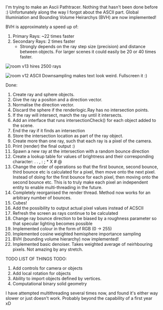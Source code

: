 I'm trying to make an Ascii Pathtracer. Nothing that hasn't been done before :)
Unfortunately along the way I forgot about the ASCII part.
Global Illuminiation and Bounding Volume Heirarchys (BVH) are now implemented!

BVH is approximately a speed up of:
1. Primary Rays: ~22 times faster
2. Secondary Rays: 2 times faster
   - Strongly depends on the ray step size (precision) and distance between objects. For larger scenes it could easily be 20 or 40 times faster.

![room v13 hires 2500 rays](https://github.com/user-attachments/assets/d193faab-f5e2-4a45-bfa5-da8864d12166)

![room v12 ASCII](https://github.com/Fullyverified/ASCII_PathTracer/assets/138776324/ff3a5337-c5ff-42c6-b8fa-b449b0a4eb01)
Downsampling makes text look weird. Fullscreen it :)

Done:
1. Create ray and sphere objects.
2. Give the ray a positon and a direction vector.
3. Normalise the direction vector.
4. Discard the sphere if the renderlogic.Ray has no intersection points.
5. If the ray will intersect, march the ray until it intersects.
6. Add an interface that runs intersectionCheck() for each object added to the scene.
7. End the ray if it finds an intersection
8. Store the intersection location as part of the ray object.
9. Create more than one ray, such that each ray is a pixel of the camera.
10. Print (render) the final output :)
11. Spawn a new ray at the intersection with a random bounce direction
12. Create a lookup table for values of brightness and their corresponding character: . . , : ; * X # @
13. Change the order of operations so that the first bounce, second bounce, third bounce etc is calculated for a pixel, then move onto the next pixel.
    Instead of doing for the first bounce for each pixel, then moving onto the second bounce etc.
    This is to truly make each pixel an independent entity to enable multi-threading in the future.
14. Completely reorganised the render thread. Method now works for an arbitrary number of bounces.
15. Cubes!
16. Add the possibility to output actual pixel values instead of ACSCII
17. Refresh the screen as rays continue to be calculated
18. Change ray bounce direction to be biased by a roughness parameter so that specular lighting becomes possible
19. Implemented colour in the form of RGB (0 -> 255)
20. Implemented cosine weighted hemisphere importance sampling
21. BVH (bounding volume hierarchy) now implemented!
22. Implemented basic denoiser. Takes weighted average of neirhbouring pixels. Not amazing by any stretch.

TODO LIST OF THINGS TODO:
1. Add controls for camera or objects
2. Add local rotation for objects
3. Ability to import objects defined by vertices.
4. Computational binary solid geometry

I have attempted multithreading several times now, and found it's either way slower or just doesn't work. Probably beyond the capability of a first year xD
